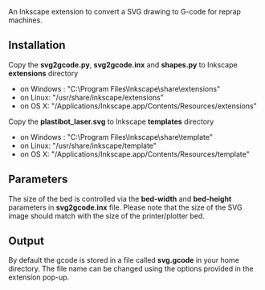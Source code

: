 An Inkscape extension to convert a SVG drawing to G-code for reprap machines.

Installation
------------
Copy the __svg2gcode.py__, __svg2gcode.inx__ and __shapes.py__ to Inkscape __extensions__ directory  

* on Windows : "C:\Program Files\Inkscape\share\extensions"
* on Linux: "/usr/share/inkscape/extensions"
* on OS X: "/Applications/Inkscape.app/Contents/Resources/extensions"

Copy the __plastibot_laser.svg__ to Inkscape __templates__ directory  
* on Windows : "C:\Program Files\Inkscape\share\template"
* on Linux: "/usr/share/inkscape/template"
* on OS X: "/Applications/Inkscape.app/Contents/Resources/template"

Parameters
----------
The size of the bed is controlled via the __bed-width__ and __bed-height__ parameters in __svg2gcode.inx__ file. Please note that the size of the SVG image should match with the size of the printer/plotter bed.

Output
------

By default the gcode is stored in a file called __svg.gcode__ in your home directory. The file name can be changed using the options provided in the extension pop-up.

